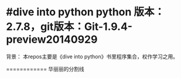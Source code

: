 #dive into python 
python 版本：2.7.8，git版本：Git-1.9.4-preview20140929
============

背景：
本repos主要是《dive into python》书里程序集合，权作学习之用。

============  华丽丽的分割线

